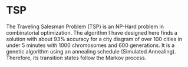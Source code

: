 # TSP
The Traveling Salesman Problem (TSP) is an NP-Hard problem in combinatorial optimization. The algorithm I have designed here finds a solution with about 93% accuracy for a city diagram of over 100 cities in under 5 minutes with 1000 chromosomes and 600 generations. It is a genetic algorithm using an annealing schedule (Simulated Annealing). Therefore, its transition states follow the Markov process.
